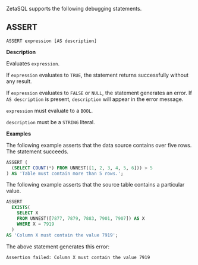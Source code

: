 

ZetaSQL supports the following debugging statements.

## ASSERT
```
ASSERT expression [AS description]
```

**Description**

Evaluates `expression`.

If `expression` evaluates to `TRUE`, the statement returns successfully
without any result.

If `expression` evaluates to `FALSE` or `NULL`, the statement generates an
error. If `AS description` is present, `description` will appear in the error
message.

`expression` must evaluate to a `BOOL`.

`description` must be a `STRING` literal.

**Examples**

The following example asserts that the data source contains over five rows. The
statement succeeds.

```sql
ASSERT (
  (SELECT COUNT(*) FROM UNNEST([1, 2, 3, 4, 5, 6])) > 5
) AS 'Table must contain more than 5 rows.';
```

The following example asserts that the source table contains a particular value.

```sql
ASSERT
  EXISTS(
    SELECT X
    FROM UNNEST([7877, 7879, 7883, 7901, 7907]) AS X
    WHERE X = 7919
  )
AS 'Column X must contain the value 7919';
```

The above statement generates this error:

```
Assertion failed: Column X must contain the value 7919
```

<!-- mdlint off(WHITESPACE_LINE_LENGTH) -->

<!-- mdlint on -->

